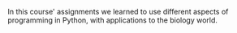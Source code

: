 In this course' assignments we learned to use different aspects of programming in Python, with applications to the biology world.
